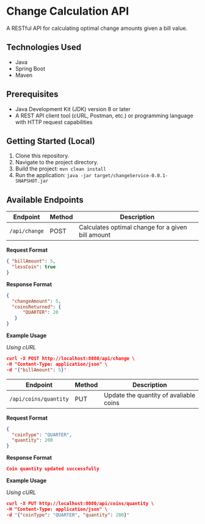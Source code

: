 # Change Calculation API

A RESTful API for calculating optimal change amounts given a bill value.

## Technologies Used

* Java
* Spring Boot
* Maven

## Prerequisites

* Java Development Kit (JDK) version 8 or later
* A REST API client tool (cURL, Postman, etc.) or programming language with HTTP request capabilities

## Getting Started (Local)

1. Clone this repository.
2. Navigate to the project directory.
3. Build the project: `mvn clean install` 
4. Run the application: `java -jar target/changeService-0.0.1-SNAPSHOT.jar` 

## Available Endpoints

| Endpoint | Method | Description |
|---|---|---|
| `/api/change` | POST | Calculates optimal change for a given bill amount |

**Request Format**

```json
{ "billAmount": 5,
  "lessCoin": true
}
````

**Response Format**
```json
{
  "changeAmount": 5,
  "coinsReturned": {
      "QUARTER": 20
   }
}
````

**Example Usage**

*Using cURL*
```json
curl -X POST http://localhost:8080/api/change \
-H "Content-Type: application/json" \
-d '{"billAmount": 5}'
```


| Endpoint | Method | Description                            |
|---|--------|----------------------------------------|
| `/api/coins/quantity` | PUT   | Update the quantity of avaliable coins |

**Request Format**

```json
{
  "coinType": "QUARTER",
  "quantity": 200
}
````

**Response Format**
```json
Coin quantity updated successfully
````

**Example Usage**

*Using cURL*
```json
curl -X PUT http://localhost:8080/api/coins/quantity \
-H "Content-Type: application/json" \
-d '{"coinType": "QUARTER", "quantity": 200}'
```